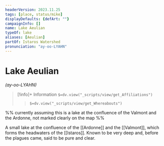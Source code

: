 ```yaml
---
headerVersion: 2023.11.25
tags: [place, status/mike]
displayDefaults: {defArt: ""}
campaignInfo: []
name: Lake Aeulian
typeOf: lake
aliases: [Aeulian]
partOf: Istaros Watershed
pronunciation: "ay-oo-LYAHN"
---
```

# Lake Aeulian
*(ay-oo-LYAHN)*
>[!info]+ Information
> `$=dv.view("_scripts/view/get_Affiliations")`
>> `$=dv.view("_scripts/view/get_Whereabouts")`

%% currently assuming this is a lake at the confluence of the Valmont and the Ardonne, not marked clearly on the map %%

A small lake at the confluence of the [[Ardonne]] and the [[Valmont]], which forms the headwaters of the [[Istaros]]. Known to be very deep and, before the plagues came, said to be pure and clear.